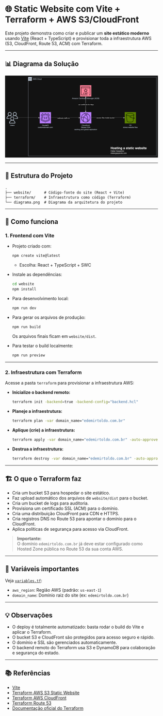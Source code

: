 # 🌐 Static Website com Vite + Terraform + AWS S3/CloudFront

Este projeto demonstra como criar e publicar um **site estático moderno** usando [Vite](https://vitejs.dev/) (React + TypeScript) e provisionar toda a infraestrutura AWS (S3, CloudFront, Route 53, ACM) com Terraform.

---

## 📊 Diagrama da Solução

![Diagrama da Arquitetura](diagram.png)

---

## 📁 Estrutura do Projeto

```
.
├── website/      # Código-fonte do site (React + Vite)
├── terraform/    # Infraestrutura como código (Terraform)
└── diagrama.png  # Diagrama da arquitetura do projeto
```

---

## 🚀 Como funciona

### 1. Frontend com Vite

- Projeto criado com:

  ```sh
  npm create vite@latest
  ```

  - Escolha: React + TypeScript + SWC

- Instale as dependências:

  ```sh
  cd website
  npm install
  ```

- Para desenvolvimento local:

  ```sh
  npm run dev
  ```

- Para gerar os arquivos de produção:

  ```sh
  npm run build
  ```

  Os arquivos finais ficam em `website/dist`.

- Para testar o build localmente:
  ```sh
  npm run preview
  ```

---

### 2. Infraestrutura com Terraform

Acesse a pasta `terraform` para provisionar a infraestrutura AWS:

- **Inicialize o backend remoto:**

  ```sh
  terraform init -backend=true -backend-config="backend.hcl"
  ```

- **Planeje a infraestrutura:**

  ```sh
  terraform plan -var domain_name="edemirtoldo.com.br"
  ```

- **Aplique (crie) a infraestrutura:**

  ```sh
  terraform apply -var domain_name="edemirtoldo.com.br" -auto-approve
  ```

- **Destrua a infraestrutura:**
  ```sh
  terraform destroy -var domain_name="edemirtoldo.com.br" -auto-approve
  ```

---

## 🏗️ O que o Terraform faz

- Cria um bucket S3 para hospedar o site estático.
- Faz upload automático dos arquivos de `website/dist` para o bucket.
- Cria um bucket de logs para auditoria.
- Provisiona um certificado SSL (ACM) para o domínio.
- Cria uma distribuição CloudFront para CDN e HTTPS.
- Cria registros DNS no Route 53 para apontar o domínio para o CloudFront.
- Aplica políticas de segurança para acesso via CloudFront.

> **Importante:**  
> O domínio `edemirtoldo.com.br` já deve estar configurado como Hosted Zone pública no Route 53 da sua conta AWS.

---

## 📝 Variáveis importantes

Veja [`variables.tf`](terraform/variables.tf):

- `aws_region`: Região AWS (padrão: `us-east-1`)
- `domain_name`: Domínio raiz do site (ex: `edemirtoldo.com.br`)

---

## 💡 Observações

- O deploy é totalmente automatizado: basta rodar o build do Vite e aplicar o Terraform.
- O bucket S3 e CloudFront são protegidos para acesso seguro e rápido.
- O domínio e SSL são gerenciados automaticamente.
- O backend remoto do Terraform usa S3 e DynamoDB para colaboração e segurança do estado.

---

## 📚 Referências

- [Vite](https://vitejs.dev/)
- [Terraform AWS S3 Static Website](https://registry.terraform.io/providers/hashicorp/aws/latest/docs/resources/s3_bucket)
- [Terraform AWS CloudFront](https://registry.terraform.io/providers/hashicorp/aws/latest/docs/resources/cloudfront_distribution)
- [Terraform Route 53](https://registry.terraform.io/providers/hashicorp/aws/latest/docs/resources/route53_record)
- [Documentação oficial do Terraform](https://developer.hashicorp.com/terraform/docs)
